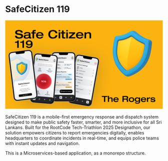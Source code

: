 # SafeCitizen 119

![SafeCitizen119 Cover Image](thumb.png)

SafeCitizen 119 is a mobile-first emergency response and dispatch system designed to make public safety faster, smarter, and more inclusive for all Sri Lankans. Built for the RootCode Tech-Triathlon 2025 Designathon, our solution empowers citizens to report emergencies digitally, enables headquarters to coordinate incidents in real-time, and equips police teams with instant updates and navigation.

This is a Microservices-based application, as a monorepo structure.